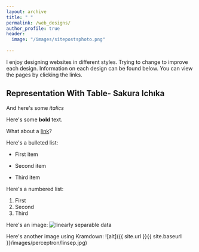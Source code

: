 ```yaml
---
layout: archive
title: " "
permalink: /web_designs/
author_profile: true
header:
  image: "/images/sitepostsphoto.png"
  
---
```


I enjoy designing websites in different styles. Trying to change to improve each design. 
Information on each design can be found below. You can view the pages by clicking the links.

## Representation With Table- Sakura Ichıka




And here's some *italics*

Here's some **bold** text.

What about a [link](https://github.com/dataoptimal)?

Here's a bulleted list:
* First item
+ Second item
- Third item

Here's a numbered list:
1. First
2. Second
3. Third


Here's an image:
<img src="{{ site.url }}{{ site.baseurl }}/images/perceptron/linsep.jpg" alt="linearly separable data">

Here's another image using Kramdown:
![alt]({{ site.url }}{{ site.baseurl }}/images/perceptron/linsep.jpg)
